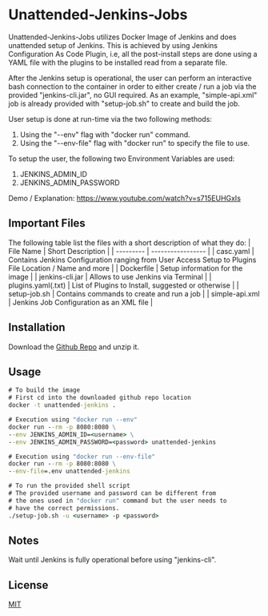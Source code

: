 # Unattended-Jenkins-Jobs

Unattended-Jenkins-Jobs utilizes Docker Image of Jenkins and does unattended setup of Jenkins. This is achieved by using Jenkins Configuration As Code Plugin, i.e, all the post-install steps are done using a YAML file with the plugins to be installed read from a separate file.

After the Jenkins setup is operational, the user can perform an interactive bash connection to the container in order to either create / run a job via the provided "jenkins-cli.jar", no GUI required. As an example, "simple-api.xml" job is already provided with "setup-job.sh" to create and build the job.

User setup is done at run-time via the two following methods:
1. Using the "--env" flag with "docker run" command.
2. Using the "--env-file" flag with "docker run" to specify the file to use.

To setup the user, the following two Environment Variables are used:
1. JENKINS_ADMIN_ID
2. JENKINS_ADMIN_PASSWORD

Demo / Explanation: https://www.youtube.com/watch?v=s715EUHGxIs

## Important Files
The following table list the files with a short description of what they do:
| File Name | Short Description |
| --------- | ----------------- |
| casc.yaml | Contains Jenkins Configuration ranging from User Access Setup to Plugins File Location / Name and more |
| Dockerfile | Setup information for the image |
| jenkins-cli.jar | Allows to use Jenkins via Terminal |
| plugins.yaml(.txt) | List of Plugins to Install, suggested or otherwise |
| setup-job.sh | Contains commands to create and run a job |
| simple-api.xml | Jenkins Job Configuration as an XML file |

## Installation

Download the [Github Repo]() and unzip it.

## Usage

```cmd
# To build the image
# First cd into the downloaded github repo location
docker -t unattended-jenkins .

# Execution using "docker run --env"
docker run --rm -p 8080:8080 \
--env JENKINS_ADMIN_ID=<username> \
--env JENKINS_ADMIN_PASSWORD=<password> unattended-jenkins

# Execution using "docker run --env-file"
docker run --rm -p 8080:8080 \
--env-file=.env unattended-jenkins

# To run the provided shell script
# The provided username and password can be different from
# the ones used in "docker run" command but the user needs to
# have the correct permissions.
./setup-job.sh -u <username> -p <password>
```

## Notes

Wait until Jenkins is fully operational before using "jenkins-cli".

## License

[MIT](https://choosealicense.com/licenses/mit/)